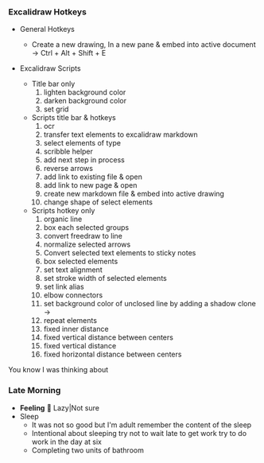 ### Excalidraw Hotkeys


- General Hotkeys


	- Create a new drawing, In a new pane & embed into active document → Ctrl + Alt + Shift + E 
- Excalidraw Scripts
	- Title bar only
		1. lighten background color 
		2. darken background color 
		3. set grid 
	- Scripts title bar & hotkeys
		1. ocr 
		2. transfer text elements to excalidraw markdown
		3. select elements of type
		4. scribble helper
		5. add next step in process
		6. reverse arrows
		7. add link to existing file & open
		8. add link to new page & open
		9. create new markdown file & embed into active drawing
		10. change shape of select elements
	- Scripts hotkey only
		1. organic line
		2. box each selected groups
		3. convert freedraw to line
		4. normalize selected arrows
		5. Convert selected text elements to sticky notes
		6. box selected elements
		7. set text alignment
		8. set stroke width of selected elements
		9. set link alias
		10. elbow connectors
		11. set background color of unclosed line by adding a shadow clone → 
		12. repeat elements
		13. fixed inner distance
		14. fixed vertical distance between centers
		15. fixed vertical distance
		16. fixed horizontal distance between centers

You know I was thinking about 
### Late Morning

- **Feeling** 😤 Lazy|Not sure
- Sleep
	- It was not so good but I'm adult remember the content of the sleep
	- Intentional about sleeping try not to wait late to get work try to do work in the day at six
	- Completing two units of bathroom